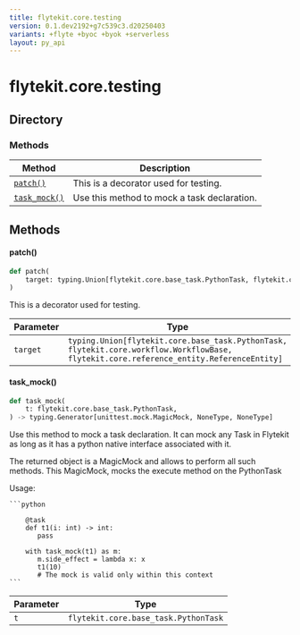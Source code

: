 ```yaml
---
title: flytekit.core.testing
version: 0.1.dev2192+g7c539c3.d20250403
variants: +flyte +byoc +byok +serverless
layout: py_api
---
```


# flytekit.core.testing

## Directory

### Methods

| Method | Description |
|-|-|
| [`patch()`](#patch) | This is a decorator used for testing. |
| [`task_mock()`](#task_mock) | Use this method to mock a task declaration. |


## Methods

#### patch()

```python
def patch(
    target: typing.Union[flytekit.core.base_task.PythonTask, flytekit.core.workflow.WorkflowBase, flytekit.core.reference_entity.ReferenceEntity],
)
```
This is a decorator used for testing.


| Parameter | Type |
|-|-|
| `target` | `typing.Union[flytekit.core.base_task.PythonTask, flytekit.core.workflow.WorkflowBase, flytekit.core.reference_entity.ReferenceEntity]` |

#### task_mock()

```python
def task_mock(
    t: flytekit.core.base_task.PythonTask,
) -> typing.Generator[unittest.mock.MagicMock, NoneType, NoneType]
```
Use this method to mock a task declaration. It can mock any Task in Flytekit as long as it has a python native
interface associated with it.

The returned object is a MagicMock and allows to perform all such methods. This MagicMock, mocks the execute method
on the PythonTask

Usage:

    ```python

        @task
        def t1(i: int) -> int:
           pass

        with task_mock(t1) as m:
           m.side_effect = lambda x: x
           t1(10)
           # The mock is valid only within this context
    ```


| Parameter | Type |
|-|-|
| `t` | `flytekit.core.base_task.PythonTask` |


